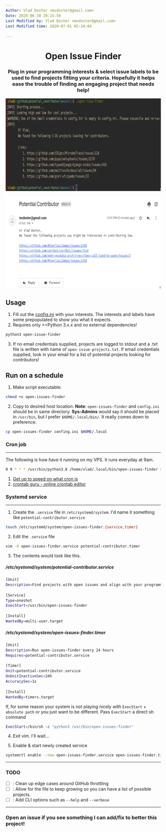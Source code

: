 ```yaml
---
Author: Vlad Doster <mvdoster@gmail.com>
Date: 2020-06-30 19:15:59
Last Modified by: Vlad Doster <mvdoster@gmail.com>
Last Modified time: 2020-07-01 02:24:04

---
```


<div align=center>

# Open Issue Finder

### Plug in your programming interests & select issue labels to be used to find projects fitting your criteria. Hopefully it helps ease the trouble of finding an engaging project that needs help!

<img src=".repo-assets/stdout_scrot.png"
     data-canonical-src=".repo-assets/stdout_scrot.png"
     width="700"
     height="300" />
     
<img src=".repo-assets/email_scrot.png"
     data-canonical-src=".repo-assets/email_scrot.png"
     width="700"
     height="300" />
     
</div>

## Usage

1. Fill out the [config.ini](config.ini) with your interests. The interests and labels have some prepopulated to show you what it expects.
2. Requires only >=Python 3.x.x and no external dependencies!

```bash
python3 open-issue-finder
```

3. If no email credentials supplied, projects are logged to stdout and a .txt file is written with name of `open-issue-projects.txt`.
   If email credentials supplied, look in your email for a list of potential projects looking for contributors!

## Run on a schedule

1. Make script executable:

```bash
chmod +x open-issues-finder
```

2. Copy to desired host location:
   **Note**: `open-issues-finder` and `config.ini` should be in same directory.
   **Sys-Admins** would say it should be placed in `/usr/bin`, but I prefer `$HOME/.local/bin/`. It really comes down to preference.

```bash
cp open-issues-finder confing.ini $HOME/.local
```

### Cron job

----

The following is how have it running on my VPS. It runs everyday at 9am.

```bash
0 9 * * * /usr/bin/python3.8 /home/vlad/.local/bin/open-issues-finder >/dev/null 2>&1
```

1. [Get up to speed on what cron is](https://wiki.archlinux.org/index.php/Cron)
2. [crontab guru - online crontab editor](https://crontab.guru/)

### Systemd service

----

1. Create the `.service` file in `/etc/systemd/system`. I'd name it something like `potential-contributor.service`

```bash
touch /etc/systemd/system/open-issues-finder.{service,timer}
```

2. Edit the `.service` file

```bash
vim -O open-issues-finder.service potential-contributor.timer
```

3. The contents would look like this.

##### /etc/systemd/system/potential-contributor.service

```bash
[Unit]
Description=Find projects with open issues and align with your programming interests

[Service]
Type=oneshot
ExecStart=/usr/bin/open-issues-finder

[Install]
WantedBy=multi-user.target
```

##### /etc/systemd/system/open-issues-finder.timer

```bash
[Unit]
Description=Run open-issues-finder every 24 hours
Requires=potential-contributor.service

[Timer]
Unit=potential-contributor.service
OnUnitInactiveSec=24h
AccuracySec=1s

[Install]
WantedBy=timers.target
```

If, for some reason your system is not playing nicely with `ExecStart` + `absolute path` or you just want to be different. Pass `ExecStart` a direct sh command

```bash
ExecStart=/bin/sh -c "python3 /usr/bin/open-issues-finder"
```

4. Exit vim. I'll wait...

5. Enable & start newly created service

```bash
systemctl enable --now open-issues-finder.service open-issues-finder.timer
```

----

### TODO

- [ ] : Clean up edge cases around GitHub throttling
- [ ] : Allow for the file to keep growing so you can have a list of possible projects.
- [ ] : Add CLI options such as `--help` and `--verbose`

----

### Open an issue if you see something I can add/fix to better this project!

